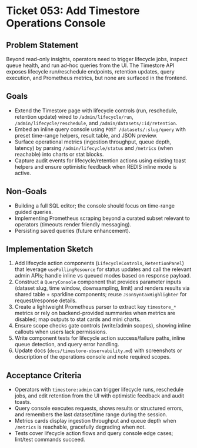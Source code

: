 # Ticket 053: Add Timestore Operations Console

## Problem Statement
Beyond read-only insights, operators need to trigger lifecycle jobs, inspect queue health, and run ad-hoc queries from the UI. The Timestore API exposes lifecycle run/reschedule endpoints, retention updates, query execution, and Prometheus metrics, but none are surfaced in the frontend.

## Goals
- Extend the Timestore page with lifecycle controls (run, reschedule, retention update) wired to `/admin/lifecycle/run`, `/admin/lifecycle/reschedule`, and `/admin/datasets/:id/retention`.
- Embed an inline query console using `POST /datasets/:slug/query` with preset time-range helpers, result table, and JSON preview.
- Surface operational metrics (ingestion throughput, queue depth, latency) by parsing `/admin/lifecycle/status` and `/metrics` (when reachable) into charts or stat blocks.
- Capture audit events for lifecycle/retention actions using existing toast helpers and ensure optimistic feedback when REDIS inline mode is active.

## Non-Goals
- Building a full SQL editor; the console should focus on time-range guided queries.
- Implementing Prometheus scraping beyond a curated subset relevant to operators (timeouts render friendly messaging).
- Persisting saved queries (future enhancement).

## Implementation Sketch
1. Add lifecycle action components (`LifecycleControls`, `RetentionPanel`) that leverage `usePollingResource` for status updates and call the relevant admin APIs; handle inline vs queued modes based on response payload.
2. Construct a `QueryConsole` component that provides parameter inputs (dataset slug, time window, downsampling, limit) and renders results via shared table + sparkline components; reuse `JsonSyntaxHighlighter` for request/response details.
3. Create a lightweight Prometheus parser to extract key `timestore_*` metrics or rely on backend-provided summaries when metrics are disabled; map outputs to stat cards and mini charts.
4. Ensure scope checks gate controls (write/admin scopes), showing inline callouts when users lack permissions.
5. Write component tests for lifecycle action success/failure paths, inline queue detection, and query error handling.
6. Update docs (`docs/timestore-observability.md`) with screenshots or description of the operations console and note required scopes.

## Acceptance Criteria
- Operators with `timestore:admin` can trigger lifecycle runs, reschedule jobs, and edit retention from the UI with optimistic feedback and audit toasts.
- Query console executes requests, shows results or structured errors, and remembers the last dataset/time range during the session.
- Metrics cards display ingestion throughput and queue depth when `/metrics` is reachable, gracefully degrading when not.
- Tests cover lifecycle action flows and query console edge cases; lint/test commands succeed.
